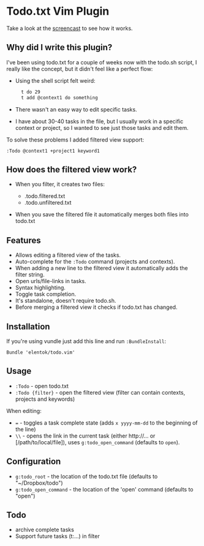 Todo.txt Vim Plugin
====================

Take a look at the [screencast](http://youtu.be/QYfutWIx3Ek) to see how it works.

Why did I write this plugin?
-----------------------------

I've been using todo.txt for a couple of weeks now with the todo.sh script,
I really like the concept, but it didn't feel like a perfect flow:

* Using the shell script felt weird:

  ```bash
    t do 29
    t add @context1 do something
  ```

* There wasn't an easy way to edit specific tasks.
* I have about 30-40 tasks in the file, but I usually work in a specific context or project,
  so I wanted to see just those tasks and edit them.

To solve these problems I added filtered view support:

```
:Todo @context1 +project1 keyword1
```

How does the filtered view work?
--------------------------------

* When you filter, it creates two files:

  * .todo.filtered.txt
  * .todo.unfiltered.txt
 
* When you save the filtered file it automatically merges both files into todo.txt

Features
---------
* Allows editing a filtered view of the tasks.
* Auto-complete for the `:Todo` command (projects and contexts).
* When adding a new line to the filtered view it automatically adds the filter string.
* Open urls/file-links in tasks.
* Syntax highlighting.
* Toggle task completion.
* It's standalone, doesn't require todo.sh.
* Before merging a filtered view it checks if todo.txt has changed.


Installation
------------

If you're using vundle just add this line and run `:BundleInstall`:

```vim
Bundle 'elentok/todo.vim'
```

Usage
------

* `:Todo` - open todo.txt
* `:Todo {filter}` - open the filtered view (filter can contain contexts, projects and keywords)

When editing:

* `=` - toggles a task complete state (adds `x yyyy-mm-dd` to the beginning of the line)
* `\\` - opens the link in the current task (either http://... or [/path/to/local/file]),
  uses `g:todo_open_command` (defaults to `open`).

Configuration
-------------

* `g:todo_root` - the location of the todo.txt file (defaults to "~/Dropbox/todo")
* `g:todo_open_command` - the location of the 'open' command (defaults to "open")

Todo
-----
* archive complete tasks
* Support future tasks (t:...) in filter

